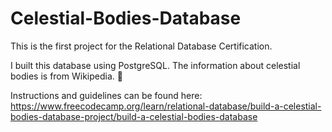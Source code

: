# Celestial-Bodies-Database

This is the first project for the Relational Database Certification.  

I built this database using PostgreSQL. The information about celestial bodies is from Wikipedia. 🙂

Instructions and guidelines can be found here: https://www.freecodecamp.org/learn/relational-database/build-a-celestial-bodies-database-project/build-a-celestial-bodies-database
